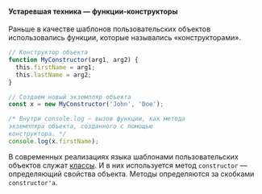 #### Устаревшая техника — функции-конструкторы

Раньше в качестве шаблонов пользовательских объектов использовались функции, которые назывались «конструкторами».

```javascript
// Конструктор объекта
function MyConstructor(arg1, arg2) {
  this.firstName = arg1;
  this.lastName = arg2;
}

// Создаем новый экземпляр объекта
const x = new MyConstructor('John', 'Doe');

/* Внутри console.log — вызов функции, как метода
экземпляра объекта, созданного с помощью
конструктора. */
console.log(x.firstName);
```

В современных реализациях языка шаблонами пользовательских объектов служат [классы](/#topic-js-classes). И в них используется метод `constructor` — определяющий свойства объекта. Методы определяются за скобками `constructor'а`.

